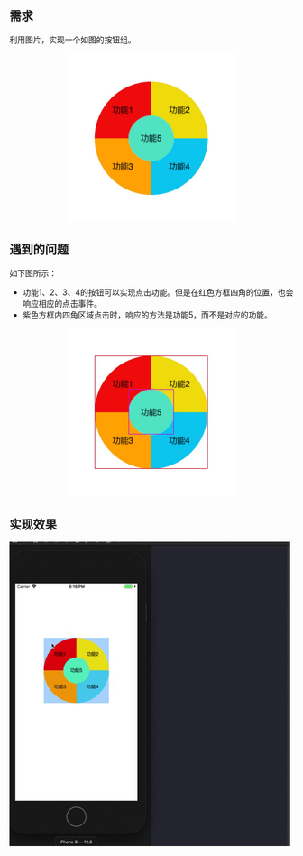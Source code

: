 ## 需求

利用图片，实现一个如图的按钮组。

<div align="center">
<img src="https://github.com/CoderJTao/JTShapedButton/blob/master/demand.png" height="300" width="300" >
</div>


## 遇到的问题

如下图所示：

* 功能1、2、3、4的按钮可以实现点击功能。但是在红色方框四角的位置，也会响应相应的点击事件。
* 紫色方框内四角区域点击时，响应的方法是功能5，而不是对应的功能。

<div align="center">
<img src="https://github.com/CoderJTao/JTShapedButton/blob/master/question.png" height="300" width="300" >
</div>


## 实现效果

![](https://github.com/CoderJTao/JTShapedButton/blob/master/demo.gif)
